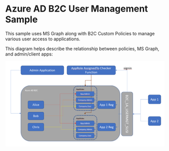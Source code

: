 # Azure AD B2C User Management Sample

This sample uses MS Graph along with B2C Custom Policies to manage various user access to applications.

This diagram helps describe the relationship between policies, MS Graph, and admin/client apps:

![Architecture](./images/architecture.PNG)